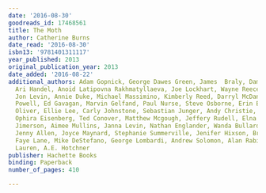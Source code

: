 ```yaml
---
date: '2016-08-30'
goodreads_id: 17468561
title: The Moth
author: Catherine Burns
date_read: '2016-08-30'
isbn13: '9781401311117'
year_published: 2013
original_publication_year: 2013
date_added: '2016-08-22'
additional_authors: Adam Gopnick, George Dawes Green, James  Braly, Damien Echols,
  Ari Handel, Anoid Latipovna Rakhmatyllaeva, Joe Lockhart, Wayne Reece, Richard Price,
  Jon Levin, Annie Duke, Michael Massimino, Kimberly Reed, Darryl McDaniels, Sherman
  Powell, Ed Gavagan, Marvin Gelfand, Paul Nurse, Steve Osborne, Erin Barker, Edgar
  Oliver, Ellie Lee, Carly Johnstone, Sebastian Junger, Andy Christie, Malcolm Gladwell,
  Ophira Eisenberg, Ted Conover, Matthew Mcgough, Jeffery Rudell, Elna Barker, Tristan
  Jimerson, Aimee Mullins, Janna Levin, Nathan Englander, Wanda Bullard, Kemp Powers,
  Jenny Allen, Joyce Maynard, Stephanie Summerville, Jenifer Hixson, Brian Finkelstein,
  Faye Lane, Mike DeStefano, George Lombardi, Andrew Solomon, Alan Rabinowitz, Jillian
  Lauren, A.E. Hotchner
publisher: Hachette Books
binding: Paperback
number_of_pages: 410

---
```

